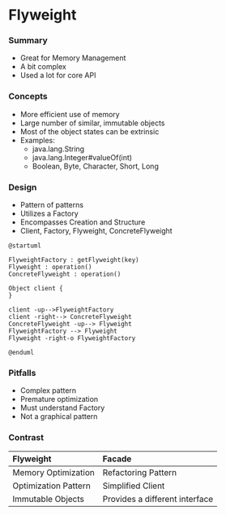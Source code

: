 # Flyweight

### Summary

- Great for Memory Management
- A bit complex
- Used a lot for core API

### Concepts

- More efficient use of memory
- Large number of similar, immutable objects
- Most of the object states can be extrinsic
- Examples:
  - java.lang.String
  - java.lang.Integer#valueOf(int)
  - Boolean, Byte, Character, Short, Long

### Design

- Pattern of patterns
- Utilizes a Factory
- Encompasses Creation and Structure
- Client, Factory, Flyweight, ConcreteFlyweight

```plantuml
@startuml

FlyweightFactory : getFlyweight(key)
Flyweight : operation()
ConcreteFlyweight : operation()

Object client {
}

client -up-->FlyweightFactory
client -right--> ConcreteFlyweight
ConcreteFlyweight -up--> Flyweight
FlyweightFactory --> Flyweight
Flyweight -right-o FlyweightFactory

@enduml
```

### Pitfalls

- Complex pattern
- Premature optimization
- Must understand Factory
- Not a graphical pattern

### Contrast

| Flyweight            | Facade                         |
|:---------------------|:-------------------------------|
| Memory Optimization  | Refactoring Pattern            |
| Optimization Pattern | Simplified Client              |
| Immutable Objects    | Provides a different interface |

